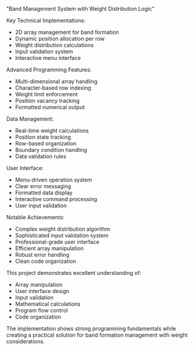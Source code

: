 "Band Management System with Weight Distribution Logic"

Key Technical Implementations:
- 2D array management for band formation
- Dynamic position allocation per row
- Weight distribution calculations
- Input validation system
- Interactive menu interface

Advanced Programming Features:
- Multi-dimensional array handling
- Character-based row indexing
- Weight limit enforcement
- Position vacancy tracking
- Formatted numerical output

Data Management:
- Real-time weight calculations
- Position state tracking
- Row-based organization
- Boundary condition handling
- Data validation rules

User Interface:
- Menu-driven operation system
- Clear error messaging
- Formatted data display
- Interactive command processing
- User input validation

Notable Achievements:
- Complex weight distribution algorithm
- Sophisticated input validation system
- Professional-grade user interface
- Efficient array manipulation
- Robust error handling
- Clean code organization

This project demonstrates excellent understanding of:
- Array manipulation
- User interface design
- Input validation
- Mathematical calculations
- Program flow control
- Code organization

The implementation shows strong programming fundamentals while creating a practical solution for band formation management with weight considerations.
